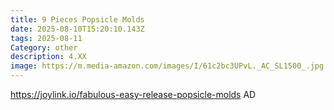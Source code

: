 ```yaml
---
title: 9 Pieces Popsicle Molds
date: 2025-08-10T15:20:10.143Z
tags: 2025-08-11
Category: other
description: 4.XX
image: https://m.media-amazon.com/images/I/61c2bc3UPvL._AC_SL1500_.jpg
---
```

https://joylink.io/fabulous-easy-release-popsicle-molds AD